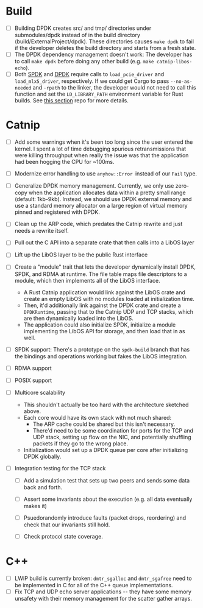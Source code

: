 # Build
- [ ] Building DPDK creates src/ and tmp/ directories under submodules/dpdk instead of in the build
      directory (build/ExternalProject/dpdk). These directories causes `make dpdk` to fail if the
      developer deletes the build directory and starts from a fresh state.
- [ ] The DPDK dependency management doesn't work: The developer has to call `make dpdk` before
      doing any other build (e.g. `make catnip-libos-echo`).
- [ ] Both [SPDK](https://github.com/sujayakar/spdk-rs) and [DPDK](https://github.com/sujayakar/dpdk-rs)
      require calls to `load_pcie_driver` and `load_mlx5_driver`, respectively. If we
      could get Cargo to pass `--no-as-needed` and `-rpath` to the linker, the developer
      would not need to call this function and set the `LD_LIBRARY_PATH` environment
      variable for Rust builds. See [this section](https://github.com/sujayakar/dpdk-rs#shortcomings)
      repo for more details.

# Catnip
- [ ] Add some warnings when it's been too long since the user entered the kernel. I spent a lot of
      time debugging spurious retransmissions that were killing throughput when really the issue was
      that the application had been hogging the CPU for ~100ms.
- [ ] Modernize error handling to use `anyhow::Error `instead of our `Fail` type.
- [ ] Generalize DPDK memory management. Currently, we only use zero-copy when the application
      allocates data within a pretty small range (default: 1kb-9kb). Instead, we should use DPDK
      external memory and use a standard memory allocator on a large region of virtual memory pinned
      and registered with DPDK.
- [ ] Clean up the ARP code, which predates the Catnip rewrite and just needs a rewrite itself.

- [ ] Pull out the C API into a separate crate that then calls into a LibOS layer
- [ ] Lift up the LibOS layer to be the public Rust interface
- [ ] Create a "module" trait that lets the developer dynamically install DPDK, SPDK, and RDMA at
      runtime. The file table maps file descriptors to a module, which then implements all of the
      LibOS interface.
  - A Rust Catnip application would link against the LibOS crate and create an empty LibOS with
    no modules loaded at initialization time.
  - Then, it'd additionally link against the DPDK crate and create a `DPDKRuntime`, passing that
    to the Catnip UDP and TCP stacks, which are then dynamically loaded into the LibOS.
  - The application could also initialize SPDK, initialize a module implementing the LibOS API
    for storage, and then load that in as well.

- [ ] SPDK support: There's a prototype on the `spdk-build` branch that has the bindings and
  operations working but fakes the LibOS integration.

- [ ] RDMA support

- [ ] POSIX support

- [ ] Multicore scalability
  - This shouldn't actually be too hard with the architecture sketched above.
  - Each core would have its own stack with not much shared:
    - The ARP cache could be shared but this isn't necessary.
    - There'd need to be some coordination for ports for the TCP and UDP stack, setting up flow on
      the NIC, and potentially shuffling packets if they go to the wrong place.
  - Initialization would set up a DPDK queue per core after initializing DPDK globally.

- [ ] Integration testing for the TCP stack
  - [ ] Add a simulation test that sets up two peers and sends some data back and forth.
  - [ ] Assert some invariants about the execution (e.g. all data eventually makes it)
  - [ ] Psuedorandomly introduce faults (packet drops, reordering) and check that our
        invariants still hold.
  - [ ] Check protocol state coverage.


# C++
- [ ] LWIP build is currently broken: `dmtr_sgalloc` and `dmtr_sgafree` need to be implemented in C
      for all of the C++ queue implementations.
- [ ] Fix TCP and UDP echo server applications -- they have some memory unsafety with their
      memory management for the scatter gather arrays.
